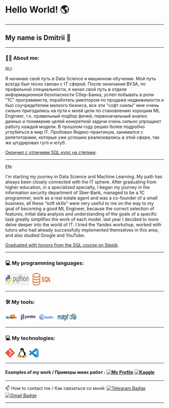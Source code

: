 # Hello World!  :earth_americas:
---
## My name is Dmitrii :boy:

---

### :man_technologist: About me:

RU:

Я начинаю свой путь в Data Science и машинном обучении. Мой путь всегда был тесно связан с IT сферой. После окончания ВУЗА, по профильной специальности, я начал свой путь в отделе информационной безопасности Сбер-Банка, успел побывать в роли "1С" программиста, поработать риелтором по продаже недвижимости и был соучреди́телем мелкого бизнеса, все эти "софт скилы" мне очень сильно пригодились на пути к моей цели по становлению хорошим ML Engineer, т.к. правильный подбор фичей, первоначальный анализ данных и понимание целей конкретной задачи очень сильно упрощают работу каждой модели. В прошлом году решил более подробно углубиться в мир IT.
Пробовал Яндекс-практикум, занимался с репетиторами, которые уже успешно реализовались в этой сфере, так же штудировал гугл и ютуб. 

[Окончил с отличием SQL курс на степике](https://stepik.org/cert/2261370).

---
EN:

I'm starting my journey in Data Science and Machine Learning. My path has always been closely connected with the IT sphere. After graduating from higher education, in a specialized specialty, I began my journey in the information security department of Sber-Bank, managed to be a 1C programmer, work as a real estate agent and was a co-founder of a small business, all these “soft skills” were very useful to me on the way to my goal of becoming a good ML Engineer, because the correct selection of features, initial data analysis and understanding of the goals of a specific task greatly simplifies the work of each model. last year I decided to more delve deeper into the world of IT.
I tried the Yandex workshop, worked with tutors who had already successfully implemented themselves in this area, and also studied Google and YouTube.

[Graduated with honors from the SQL course on Stepik](https://stepik.org/cert/2261370).


---
### 💻 My programming languages:

<div>
  <img src="https://github.com/JustLikeF1re/justlikef1re/blob/main/some_stuff/python_2.jpg?raw=true" title="Python" alt="git" width="75" height="40"/>&nbsp
  <img src="https://github.com/JustLikeF1re/justlikef1re/blob/main/some_stuff/Sql_.png?raw=true" title="SQL" alt="git" width="65" height="40"/>&nbsp
</div>


---
### 🛠 My tools:

<div>
  <img src="https://github.com/JustLikeF1re/justlikef1re/blob/main/some_stuff/sklearn_.png?raw=true" title="Scikit learn" alt="git" width="40" height="30"/>&nbsp
  <img src="https://github.com/JustLikeF1re/justlikef1re/blob/main/some_stuff/pandas_.png?raw=true" title="Pandas" alt="git" width="50" height="30"/>&nbsp
  <img src="https://github.com/JustLikeF1re/justlikef1re/blob/main/some_stuff/numpy_.png?raw=true" title="NumPy" alt="git" width="50" height="30"/>&nbsp
  <img src="https://github.com/JustLikeF1re/justlikef1re/blob/main/some_stuff/matplotlib_.png?raw=true" title="Matplotlib" alt="git" width="65" height="30"/>&nbsp          
</div>

---
### 💻 My technologies:
<div>
  <img src="https://github.com/JustLikeF1re/justlikef1re/blob/main/some_stuff/git_.png?raw=true" title="Git" alt="git" width="30" height="30"/>&nbsp
  <img src="https://github.com/JustLikeF1re/justlikef1re/blob/main/some_stuff/linux_.jpeg?raw=true" title="Linux" alt="Linux" width="30" height="30"/>&nbsp
  <img src="https://github.com/JustLikeF1re/justlikef1re/blob/main/some_stuff/vsc_.jpeg?raw=true" title="Visual Studio Code" alt="Linux" width="30" height="30"/>&nbsp 
<div>

---
#### Examples of my work / Примеры моих работ : [![My Profile](https://img.shields.io/badge/My%20Profile-8A2BE2)](https://github.com/JustLikeF1re/My_Profile) [![Kaggle](https://img.shields.io/badge/-Check%20my%20kaggle-blue?style=flat&logo=Kaggle&logoColor=white)](https://www.kaggle.com/justlikef1re)

---

:mailbox: How to contact me / Как связаться со мной: [![Telegram Badge](https://img.shields.io/badge/-Telegram-blue?style=flat&logo=Telegram&logoColor=white)](https://t.me/JustLikeFlame) [![Gmail Badge](https://img.shields.io/badge/-Gmail-red?style=flat&logo=Gmail&logoColor=white)](mailto:skainett@gmail.com)

---
